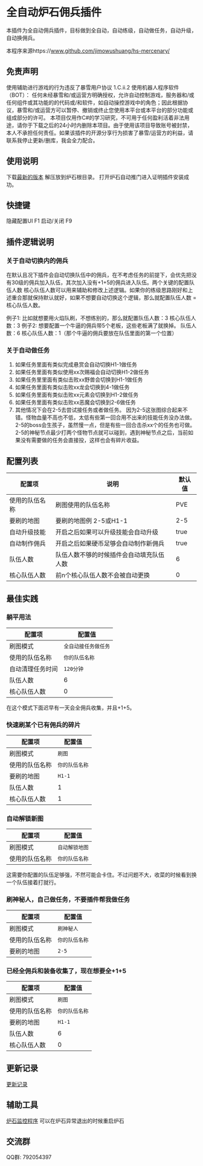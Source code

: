 # 全自动炉石佣兵插件

本插件为全自动佣兵插件，目标做到全自动，自动练级，自动做任务，自动升级，自动换佣兵。

本程序来源https://www.github.com/jimowushuang/hs-mercenary/

## 免责声明

使用辅助进行游戏的行为违反了暴雪用户协议 1.C.ii.2 使用机器人程序软件（BOT）： 任何未经暴雪和/或运营方明确授权，允许自动控制游戏，服务器和/或任何组件或其功能的的代码或/和软件，如自动操控游戏中的角色；因此根据协议，暴雪和/或运营方可以暂停、撤销或终止您使用本平台或本平台的部分功能或组成部分的许可。 本项目仅用作C#的学习研究，不可用于任何盈利活着非法用途，请你于下载之后的24小时内删除本项目。由于使用该项目导致账号被封禁，本人不承担任何责任。如果该插件的开源分享行为损害了暴雪/运营方的利益，请联系我停止更新/删库，我会全力配合。

## 使用说明

下载[最新的版本](https://codeload.github.com/jimowushuang/hs-mercenary/zip/refs/heads/main) 解压放到炉石根目录。
打开炉石自动推门进入证明插件安装成功。

## 快捷键

隐藏配置UI F1
启动/关闭 F9

## 插件逻辑说明

### 关于自动切换内的佣兵

在默认且况下插件会自动切换队伍中的佣兵，在不考虑任务的前提下，会优先把没有30级的佣兵加入队伍，其次加入没有+1+5的佣兵进入队伍。两个关键的配置队伍人数 核心队伍人数可以用来辅助和修改上述逻辑。如果你的练级思路刚好和上述重合那就保持默认就好，如果不想要自动切换这个逻辑，那么就配置队伍人数 = 核心队伍人数。

例子1: 比如就想要用火焰队刷，不想练别的，那么就配置队伍人数：3 核心队伍人数：3
例子2: 想要配置一个牛逼的佣兵带5个老板，这些老板满了就换掉。 队伍人数：6 核心队伍人数：1（那个牛逼的佣兵要放在队伍里面的第一个位置）

### 关于自动做任务

1. 如果任务里面有类似完成悬赏会自动切换H1-1做任务
2. 如果任务里面有类似使用xx次赐福会自动切换H1-2做任务
3. 如果任务里里面有类似击败xx野兽会切换到H1-1做任务
4. 如果任务里面有类似击败xx龙会切换到4-1做任务
5. 如果任务里面有类似击败xx元素会切换到H1-2做任务
6. 如果任务里面有类似击败xx恶魔会切换到2-6做任务
7. 其他情况下会在2-5去尝试接任务或者做任务。 因为2-5这张图综合起来不错。怪物血量不高也不低，太低有些第一回合用不出来的技能任务没办法做。
   2-5的boss会生孩子，虽然慢一点，但是有些一回合击杀xx个的任务也可做。2-5的神秘节点最少打两个怪物节点就可以碰到，遇到神秘节点之后，当前如果没有需要做的任务会直接投，这样也会有碎片收益。

## 配置列表

| 配置项         | 说明                                     | 默认值 |
| -------------- | ---------------------------------------- | ------ |
| 使用的队伍名称 | 刷图使用的队伍名称                       | PVE    |
| 要刷的地图     | 要刷的地图例 2-5或H1-1                   | 2-5    |
| 自动升级技能   | 开启之后如果可以升级技能会自动升级       | true   |
| 自动制作佣兵   | 开启之后如果硬币足够会自动制作新佣兵     | true   |
| 队伍人数       | 队伍人数不够的时候插件会自动填充队伍人数 | 6      |
| 核心队伍人数   | 前n个核心队伍人数不会被自动更换          | 0      |

## 最佳实践

### 躺平用法

| 配置项           | 配置值                 |
| ---------------- | ---------------------- |
| 刷图模式         | `全自动接任务做任务` |
| 使用的队伍名称   | `你的队伍名称`       |
| 自动清理任务时间 | `120分钟`            |
| 队伍人数         | 6                      |
| 核心队伍人数     | 0                      |

在这个模式下面迟早有一天会全佣兵收集，并且+1+5。

### 快速刷某个已有佣兵的碎片

| 配置项         | 配置值           |
| -------------- | ---------------- |
| 刷图模式       | `刷图`         |
| 使用的队伍名称 | `你的队伍名称` |
| 要刷的地图     | `H1-1`         |
| 队伍人数       | 1                |
| 核心队伍人数   | 1                |

### 自动解锁新图

| 配置项         | 配置值           |
| -------------- | ---------------- |
| 刷图模式       | `自动解锁地图` |
| 使用的队伍名称 | `你的队伍名称` |

这需要你配置的队伍足够强，不然可能会卡住。不过问题不大，收菜的时候看到换一个队伍接着打就行。

### 刷神秘人，自己做任务，不要插件帮我做任务

| 配置项         | 配置值           |
| -------------- | ---------------- |
| 刷图模式       | `刷神秘人`     |
| 使用的队伍名称 | `你的队伍名称` |
| 要刷的地图     | `2-5`          |

### 已经全佣兵和装备收集了，现在想要全+1+5

| 配置项         | 配置值           |
| -------------- | ---------------- |
| 刷图模式       | `刷图`         |
| 使用的队伍名称 | `你的队伍名称` |
| 要刷的地图     | `H1-1`         |
| 队伍人数       | 6                |
| 核心队伍人数   | 0                |

## 更新记录

[更新记录](/UPDATE.md)

## 辅助工具

[炉石监控程序](https://github.com/jimowushuang/hs-control/releases/tag/v1.0.0) 可以在炉石异常退出的时候重启炉石

## 交流群

QQ群: 792054397

